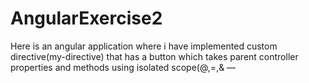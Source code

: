 # AngularExercise2
Here is an angular application where i have implemented custom directive(my-directive) that has a button which takes parent controller properties and methods using isolated scope(@,=,&amp; — 
